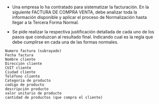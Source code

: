 - Una empresa lo ha contratado para sistematizar la facturación. En la siguiente
FACTURA DE COMPRA VENTA, debe analizar toda la información disponible y aplicar
el proceso de Normalización hasta llegar a la Tercera Forma Normal.

- Se pide realizar la respectiva justificación detallada de cada uno de los pasos que
conduzcan al resultado final. Indicando cual es la regla que debe cumplirse en cada
una de las formas normales.

```
Numero factura (subrayado)
Fecha factura
Nombre cliente
Dirección cliente
CUIT cliente
Ciudad cliente
Teléfono cliente
Categoría de producto
codigo de producto
descripción producto
valor unitario de producto
cantidad de productos (que compra el cliente)
```




